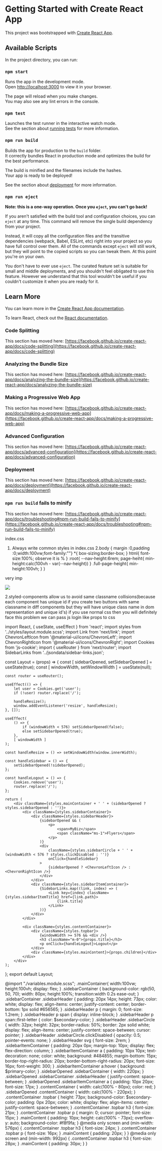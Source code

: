 # Getting Started with Create React App

This project was bootstrapped with [Create React App](https://github.com/facebook/create-react-app).

## Available Scripts

In the project directory, you can run:

### `npm start`

Runs the app in the development mode.\
Open [http://localhost:3000](http://localhost:3000) to view it in your browser.

The page will reload when you make changes.\
You may also see any lint errors in the console.

### `npm test`

Launches the test runner in the interactive watch mode.\
See the section about [running tests](https://facebook.github.io/create-react-app/docs/running-tests) for more information.

### `npm run build`

Builds the app for production to the `build` folder.\
It correctly bundles React in production mode and optimizes the build for the best performance.

The build is minified and the filenames include the hashes.\
Your app is ready to be deployed!

See the section about [deployment](https://facebook.github.io/create-react-app/docs/deployment) for more information.

### `npm run eject`

**Note: this is a one-way operation. Once you `eject`, you can't go back!**

If you aren't satisfied with the build tool and configuration choices, you can `eject` at any time. This command will remove the single build dependency from your project.

Instead, it will copy all the configuration files and the transitive dependencies (webpack, Babel, ESLint, etc) right into your project so you have full control over them. All of the commands except `eject` will still work, but they will point to the copied scripts so you can tweak them. At this point you're on your own.

You don't have to ever use `eject`. The curated feature set is suitable for small and middle deployments, and you shouldn't feel obligated to use this feature. However we understand that this tool wouldn't be useful if you couldn't customize it when you are ready for it.

## Learn More

You can learn more in the [Create React App documentation](https://facebook.github.io/create-react-app/docs/getting-started).

To learn React, check out the [React documentation](https://reactjs.org/).

### Code Splitting

This section has moved here: [https://facebook.github.io/create-react-app/docs/code-splitting](https://facebook.github.io/create-react-app/docs/code-splitting)

### Analyzing the Bundle Size

This section has moved here: [https://facebook.github.io/create-react-app/docs/analyzing-the-bundle-size](https://facebook.github.io/create-react-app/docs/analyzing-the-bundle-size)

### Making a Progressive Web App

This section has moved here: [https://facebook.github.io/create-react-app/docs/making-a-progressive-web-app](https://facebook.github.io/create-react-app/docs/making-a-progressive-web-app)

### Advanced Configuration

This section has moved here: [https://facebook.github.io/create-react-app/docs/advanced-configuration](https://facebook.github.io/create-react-app/docs/advanced-configuration)

### Deployment

This section has moved here: [https://facebook.github.io/create-react-app/docs/deployment](https://facebook.github.io/create-react-app/docs/deployment)

### `npm run build` fails to minify

This section has moved here: [https://facebook.github.io/create-react-app/docs/troubleshooting#npm-run-build-fails-to-minify](https://facebook.github.io/create-react-app/docs/troubleshooting#npm-run-build-fails-to-minify)


index.css
1. Always write common styles in index.css
2.body { margin :0,padding :0;width:100vw;font-family:""}
    *{
        box-sizing:border-box;
    }
    html{
        font-size:100%;
        observe it is %
    }
    :root{
        --nav-height:6rem;
        page-heiht{
            min-height:calc(100vh - var(--nav-height))
        }
        .full-page-height{
            min-height:100vh;
        }
    }

very imp
  <nav className="nav">
        <div className="nav-container">
        <img src={logo} className="logo" />
        </div>
      </nav>

2.styled-components allow us to avoid same classname collisions(because each component has unique id if you create two buttons with same classname in diff components but they will have unique class name in dom representation and unique id's) if you use normal css then you will definitely face this problem 
we can pass js login like props to css



import React, { useState, useEffect } from 'react';
import styles from '../styles/layout.module.scss';
import Link from 'next/link';
import ChevronLeftIcon from '@material-ui/icons/ChevronLeft';
import ChevronRightIcon from '@material-ui/icons/ChevronRight';
import Cookies from 'js-cookie';
import { useRouter } from 'next/router';
import SidebarLinks from '../jsondata/sidebar-links.json';

const Layout = (props) => {
	const [ sidebarOpened, setSidebarOpened ] = useState(true);
	const [ windowWidth, setWindowWidth ] = useState(null);

	const router = useRouter();

	useEffect(() => {
		let user = Cookies.get('user');
		if (!user) router.replace('/');

		handleResize();
		window.addEventListener('resize', handleResize);
	}, []);

	useEffect(
		() => {
			if (windowWidth < 576) setSidebarOpened(false);
			else setSidebarOpened(true);
		},
		[ windowWidth ]
	);

	const handleResize = () => setWindowWidth(window.innerWidth);

	const handleSidebar = () => {
		setSidebarOpened(!sidebarOpened);
	};

	const handleLogout = () => {
		Cookies.remove('user');
		router.replace('/');
	};

	return (
		<div className={styles.mainContainer + ' ' + (sidebarOpened ? styles.sidebarOpened : '')}>
			<div className={styles.sidebarContainer}>
				<div className={styles.sidebarHeader}>
					{sidebarOpened && (
						<p>
							<span>MyBiz</span>
							<span className="ms-1">Flyers</span>
						</p>
					)}
					<div
						className={styles.sidebarCircle + ' ' + (windowWidth < 576 ? styles.clickDisabled : '')}
						onClick={handleSidebar}
					>
						{sidebarOpened ? <ChevronLeftIcon /> : <ChevronRightIcon />}
					</div>
				</div>
				<div className={styles.sidebarItemContainer}>
					{SidebarLinks.map((link, index) => (
						<Link key={index} className={styles.sidebarItemTitle} href={link.path}>
							{link.title}
						</Link>
					))}
				</div>
			</div>

			<div className={styles.contentContainer}>
				<div className={styles.topbar}>
					{windowWidth >= 576 && <div />}
					<h3 className="m-0">{props.title}</h3>
					<p onClick={handleLogout}>Logout</p>
				</div>
				<div className={styles.mainContent}>{props.children}</div>
			</div>
		</div>
	);
};
export default Layout;


@import "./variables.module.scss";
.mainContainer{
	width:100vw;
	height:100vh;
	display: flex;
}
.sidebarContainer {
	background-color: rgb(50, 50, 70);
	width: 80px;
	height:100%;
	transition:width 0.2s ease-out;
}
.sidebarContainer .sidebarHeader {
	padding: 20px 14px;
	height: 73px;
	color: white;
	display: flex;
	align-items: center;
	justify-content: center;
	border-bottom: 1px solid #656565;
}
.sidebarHeader p {
	margin: 0;
	font-size: 1.2rem;
}
.sidebarHeader p span {
	display: inline-block;
}
.sidebarHeader p span::first-letter {
	color: $secondary-color;
}
.sidebarHeader .sidebarCircle {
	width: 32px;
	height: 32px;
	border-radius: 50%;
	border: 2px solid white;
	display: flex;
	align-items: center;
	justify-content: space-between;
	cursor: pointer;
}
.sidebarHeader .sidebarCircle.clickDisabled {
	opacity: 0.5;
	pointer-events: none;
}
.sidebarHeader svg { 
	font-size: 2rem;
}
.sidebarItemContainer {
	padding: 20px 0px;
	margin-top: 10px;
	display: flex;
	flex-direction: column;
}
.sidebarItemContainer a {
	padding: 10px 10px;
    text-decoration: none;
    color: white;
    background: #484855;
    margin-bottom: 15px;
    border-top-right-radius: 20px;
    border-bottom-right-radius: 20px;
	font-size: 16px;
    font-weight: 300;
}
.sidebarItemContainer a:hover {
	background: $primary-color;
}
.sidebarOpened .sidebarContainer {
	width: 220px;
}
.sidebarOpened .sidebarContainer .sidebarHeader {
	justify-content: space-between;
}
.sidebarOpened .sidebarItemContainer a {
	padding: 10px 20px;
	font-size: 17px;
}
.contentContainer {
	width: calc(100% - 80px);
	color: red;
}
.sidebarOpened .contentContainer {
	width: calc(100% - 220px);
}
.contentContainer .topbar {
	height: 73px;
	background-color: $secondary-color;
	padding: 0px 20px;
	color: white;
	display: flex;
	align-items: center;
	justify-content: space-between;
}
.contentContainer .topbar h3 {
	font-size: 21px;
}
.contentContainer .topbar p {
	margin: 0;
	cursor: pointer;
	font-size: 15px;
}
.mainContent {
	padding: 10px;
    height: calc(100% - 73px);
    overflow-y: auto;
	background-color: #f8f9fa;
}
@media only screen and (min-width: 576px) {
	.contentContainer .topbar h3 {
		font-size: 24px;
	}
	.contentContainer .topbar p {
		font-size: 16px;
	}
	.mainContent {
		padding: 20px;
	}
}
@media only screen and (min-width: 992px) {
	.contentContainer .topbar h3 {
		font-size: 28px;
	}
	.mainContent {
		padding: 30px;
	}
}
